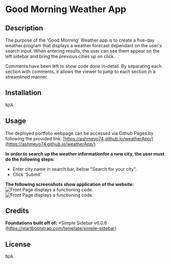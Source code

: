 # Good Morning Weather App

## Description
The purpose of the 'Good Morning' Weather app is to create a five-day weather program that displays a weather forecast dependant on the user's search input. When entering results, the user can see them appear on the left sidebar and bring the previous cities up on click.

Comments have been left to show code done in-detail. By separating each section with comments, it allows the viewer to jump to each section in a streamlined manner.

## Installation
N/A

## Usage
The deployed portfolio webpage can be accessed via Github Pages by following the provided link: [https://ashmeyo74.github.io/weatherApp/](https://ashmeyo74.github.io/weatherApp/) 

**In order to search up the weather informationfor a new city, the user must do the following steps:**
* Enter city name in search bar, below "Search for your city".
* Click 'Submit'


**The following screenshots show application of the website:**
![Front Page displays a functioning code.](https://i.gyazo.com/80031f34e0f94eeebb7d253ab7200abf.gif)
![Front Page displays a functioning code.](https://i.gyazo.com/b8421e53bfbaa42ac0827b95ad6e884c.gif)

## Credits
**Foundations built off of:**
*Simple Sidebar v6.0.6 (https://startbootstrap.com/template/simple-sidebar)

## License
N/A
